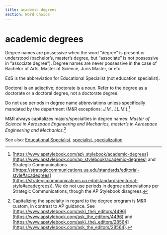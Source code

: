 ```yaml
---
title: academic degrees
section: Word Choice
---
```

# academic degrees

Degree names are possessive when the word “degree” is present or understood (bachelor’s, master’s degree, but “associate” is not possessive in “associate degree”). Degree names are never possessive in the case of Bachelor of Arts, Master of Science, Juris Master, or etc.

EdS is the abbreviation for Educational Specialist (not education specialist).

Doctoral is an adjective; doctorate is a noun. Refer to the degree as a doctorate or a doctoral degree, not a doctorate degree.

Do not use periods in degree name abbreviations unless specifically mandated by the department (M&R exceptions: _J.M., LL.M._).[^25]

M&R always capitalizes majors/specialties in degree names: _Master of Science in Aerospace Engineering and Mechanics, master’s in Aerospace Engineering and Mechanics._[^26]

See also: [Educational Specialist](../educational-specialist), [specialist, specialization](../specialist-specialization)

[^25]: [https://www.apstylebook.com/ap\_stylebook/academic-degrees](https://www.apstylebook.com/ap_stylebook/academic-degrees) and Strategic Communications ([https://strategiccommunications.ua.edu/standards/editorial-style#acadegrees](https://strategiccommunications.ua.edu/standards/editorial-style#acadegrees)). We do not use periods in degree abbreviations per Strategic Communications, though the AP Stylebook disagrees.

[^26]: Capitalizing the specialty in regard to the degree program is M&R custom, in contrast to AP guidance. See [https://www.apstylebook.com/ask\_the\_editors/4496](https://www.apstylebook.com/ask_the_editors/4496) and [https://www.apstylebook.com/ask\_the\_editors/28564](https://www.apstylebook.com/ask_the_editors/28564).